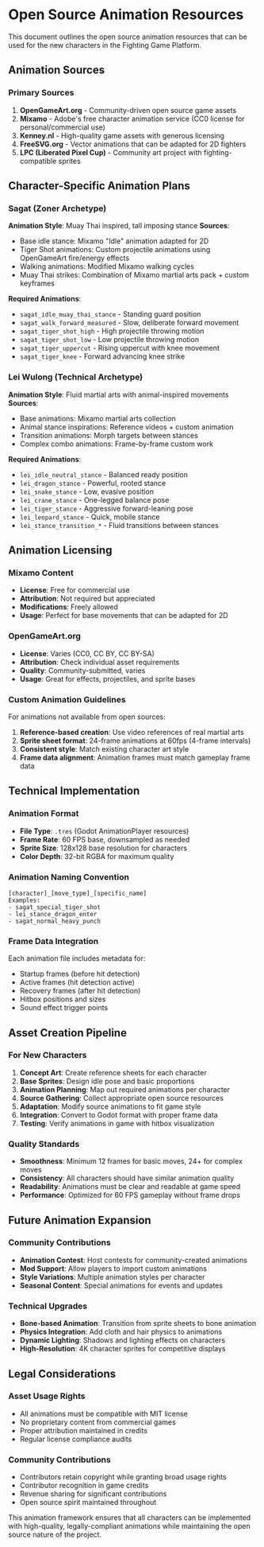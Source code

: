# Open Source Animation Resources

This document outlines the open source animation resources that can be used for the new characters in the Fighting Game Platform.

## Animation Sources

### Primary Sources
1. **OpenGameArt.org** - Community-driven open source game assets
2. **Mixamo** - Adobe's free character animation service (CC0 license for personal/commercial use)
3. **Kenney.nl** - High-quality game assets with generous licensing
4. **FreeSVG.org** - Vector animations that can be adapted for 2D fighters
5. **LPC (Liberated Pixel Cup)** - Community art project with fighting-compatible sprites

## Character-Specific Animation Plans

### Sagat (Zoner Archetype)
**Animation Style**: Muay Thai inspired, tall imposing stance
**Sources**:
- Base idle stance: Mixamo "Idle" animation adapted for 2D
- Tiger Shot animations: Custom projectile animations using OpenGameArt fire/energy effects
- Walking animations: Modified Mixamo walking cycles
- Muay Thai strikes: Combination of Mixamo martial arts pack + custom keyframes

**Required Animations**:
- `sagat_idle_muay_thai_stance` - Standing guard position
- `sagat_walk_forward_measured` - Slow, deliberate forward movement
- `sagat_tiger_shot_high` - High projectile throwing motion
- `sagat_tiger_shot_low` - Low projectile throwing motion
- `sagat_tiger_uppercut` - Rising uppercut with knee movement
- `sagat_tiger_knee` - Forward advancing knee strike

### Lei Wulong (Technical Archetype)
**Animation Style**: Fluid martial arts with animal-inspired movements
**Sources**:
- Base animations: Mixamo martial arts collection
- Animal stance inspirations: Reference videos + custom animation
- Transition animations: Morph targets between stances
- Complex combo animations: Frame-by-frame custom work

**Required Animations**:
- `lei_idle_neutral_stance` - Balanced ready position
- `lei_dragon_stance` - Powerful, rooted stance
- `lei_snake_stance` - Low, evasive position
- `lei_crane_stance` - One-legged balance pose
- `lei_tiger_stance` - Aggressive forward-leaning pose
- `lei_leopard_stance` - Quick, mobile stance
- `lei_stance_transition_*` - Fluid transitions between stances

## Animation Licensing

### Mixamo Content
- **License**: Free for commercial use
- **Attribution**: Not required but appreciated
- **Modifications**: Freely allowed
- **Usage**: Perfect for base movements that can be adapted for 2D

### OpenGameArt.org
- **License**: Varies (CC0, CC BY, CC BY-SA)
- **Attribution**: Check individual asset requirements
- **Quality**: Community-submitted, varies
- **Usage**: Great for effects, projectiles, and sprite bases

### Custom Animation Guidelines
For animations not available from open sources:
1. **Reference-based creation**: Use video references of real martial arts
2. **Sprite sheet format**: 24-frame animations at 60fps (4-frame intervals)
3. **Consistent style**: Match existing character art style
4. **Frame data alignment**: Animation frames must match gameplay frame data

## Technical Implementation

### Animation Format
- **File Type**: `.tres` (Godot AnimationPlayer resources)
- **Frame Rate**: 60 FPS base, downsampled as needed
- **Sprite Size**: 128x128 base resolution for characters
- **Color Depth**: 32-bit RGBA for maximum quality

### Animation Naming Convention
```
[character]_[move_type]_[specific_name]
Examples:
- sagat_special_tiger_shot
- lei_stance_dragon_enter
- sagat_normal_heavy_punch
```

### Frame Data Integration
Each animation file includes metadata for:
- Startup frames (before hit detection)
- Active frames (hit detection active)
- Recovery frames (after hit detection)
- Hitbox positions and sizes
- Sound effect trigger points

## Asset Creation Pipeline

### For New Characters
1. **Concept Art**: Create reference sheets for each character
2. **Base Sprites**: Design idle pose and basic proportions
3. **Animation Planning**: Map out required animations per character
4. **Source Gathering**: Collect appropriate open source resources
5. **Adaptation**: Modify source animations to fit game style
6. **Integration**: Convert to Godot format with proper frame data
7. **Testing**: Verify animations in game with hitbox visualization

### Quality Standards
- **Smoothness**: Minimum 12 frames for basic moves, 24+ for complex moves
- **Consistency**: All characters should have similar animation quality
- **Readability**: Animations must be clear and readable at game speed
- **Performance**: Optimized for 60 FPS gameplay without frame drops

## Future Animation Expansion

### Community Contributions
- **Animation Contest**: Host contests for community-created animations
- **Mod Support**: Allow players to import custom animations
- **Style Variations**: Multiple animation styles per character
- **Seasonal Content**: Special animations for events and updates

### Technical Upgrades
- **Bone-based Animation**: Transition from sprite sheets to bone animation
- **Physics Integration**: Add cloth and hair physics to animations
- **Dynamic Lighting**: Shadows and lighting effects on characters
- **High-Resolution**: 4K character sprites for competitive displays

## Legal Considerations

### Asset Usage Rights
- All animations must be compatible with MIT license
- No proprietary content from commercial games
- Proper attribution maintained in credits
- Regular license compliance audits

### Community Contributions
- Contributors retain copyright while granting broad usage rights
- Contributor recognition in game credits
- Revenue sharing for significant contributions
- Open source spirit maintained throughout

This animation framework ensures that all characters can be implemented with high-quality, legally-compliant animations while maintaining the open source nature of the project.